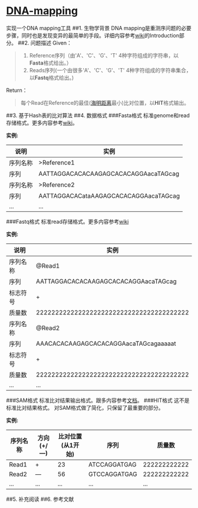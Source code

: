 

[DNA-mapping](http://ngstrainingclass.github.io/DNA-mapping)
===========

实现一个DNA mapping工具
##1. 生物学背景
DNA mapping是重测序问题的必要步骤，同时也是发现变异的最简单的手段。详细内容参考[wiki](http://en.wikibooks.org/wiki/Next_Generation_Sequencing_(NGS)/Alignment)的Introduction部分。
##2. 问题描述
Given：
>1.  Reference序列（由'A'、'C'、'G'、'T' 4种字符组成的字符串，以**Fasta**格式给出。）
>2.  Reads序列(一个由很多'A'、'C'、'G'、'T' 4种字符组成的字符串集合，以**Fastq**格式给出。)

Return：
>每个Read在Reference的最佳([海明距离][1]最小)比对位置，以**HIT**格式输出。

##3. 基于Hash表的比对算法
##4. 数据格式
###Fasta格式
标准genome和read存储格式。更多内容参考[wiki](http://en.wikipedia.org/wiki/FASTA_format)。

**实例:**

说明|实例  
------| -----
序列名称  | \>Reference1 
序列| AATTAGGACACACAAGAGCACACAGGAacaTAGcag
序列名称  | \>Reference2 
序列| AATTAGGACACataAAGAGCACACAGGAacaTAGcag
...|...

###Fastq格式
标准read存储格式。更多内容参考[wiki](http://en.wikipedia.org/wiki/FASTQ_format)

**实例:**

说明|实例  
------| -------
序列名称  | @Read1
序列| AATTAGGACACACAAGAGCACACAGGAacaTAGcag
标志符号  | +
质量数| 2222222222222222222222222222222222222222
序列名称  | @Read2
序列| AAACACACAAGAGCACACAGGAacaTAGcagaaaaat
标志符号  | +
质量数| 2222222222222222222222222222222222222222
...|...

###SAM格式
标准比对结果输出格式。跟多内容参考[文档](http://samtools.github.io/hts-specs/SAMv1.pdf)。
###HIT格式
这不是标准比对结果格式。
对SAM格式做了简化，只保留了最重要的部分。

**实例:**

序列名称|方向(+/—)|比对位置(从1开始)|序列|质量数  
------| -------| -------| -------| -------
Read1|+|23 |ATCCAGGATGAG |222222222222
Read2|—|56 |GTCCAGGATGAG |222222222222  
...|...|...|...|...

##5. 补充阅读
##6. 参考文献


[1]: http://en.wikipedia.org/wiki/Hamming_distance
